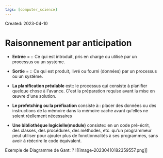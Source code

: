 ```yaml
---
tags: [computer_science] 
---
```

Created: 2023-04-10

# Raisonnement par anticipation
- **Entrée** = :: Ce qui est introduit, pris en charge ou utilisé par un processus ou un système.
<!--SR:!2024-03-02,186,226-->
- **Sortie** = :: Ce qui est produit, livré ou fourni (données) par un processus ou un système.
<!--SR:!2024-09-19,297,226-->

- **La planification préalable** est:: le processus qui consiste à planifier quelque chose à l'avance. C'est la préparation requise avant la mise en œuvre d'une solution.
<!--SR:!2024-05-20,226,226-->
- **Le prefetching ou la préfixation** consiste à:: placer des données ou des instructions de la mémoire dans la mémoire cache avant qu'elles ne soient réellement nécessaires
<!--SR:!2024-06-29,250,230-->
- **Une bibliothèque logicielle(module)** consiste:: en un code pré-écrit, des classes, des procédures, des méthodes, etc. qu'un programmeur peut utiliser pour ajouter plus de fonctionnalités à ses programmes, sans avoir à réécrire le code équivalent.
<!--SR:!2023-12-21,144,230-->

Exemple de Diagramme de Gant:
?
![[image-20230410182359557.png]]
<!--SR:!2023-12-01,142,250-->

